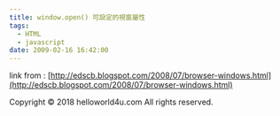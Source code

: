 ```yaml
---
title: window.open() 可設定的視窗屬性
tags:
  - HTML
  - javascript
date: 2009-02-16 16:42:00
---
```


link from : [http://edscb.blogspot.com/2008/07/browser-windows.html](http://edscb.blogspot.com/2008/07/browser-windows.html)<div class="blogger-post-footer">Copyright © 2018 helloworld4u.com All rights reserved.</div>